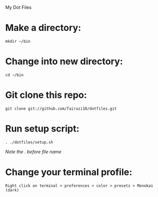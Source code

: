 My Dot Files

# Make a directory:
```mkdir ~/bin```

# Change into new directory:
```cd ~/bin```

# Git clone this repo:
```git clone git://github.com/fairuzi10/dotfiles.git```

# Run setup script:
```. ./dotfiles/setup.sh``` 

*Note the . before file name*

# Change your terminal profile:
```Right click on terminal > preferences > color > presets > Monokai (dark)```